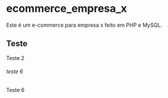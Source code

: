 # ecommerce_empresa_x
Este é um e-commerce para empresa x feito em PHP e MySQL.
## Teste
Teste 2

###### teste 6
Teste 6